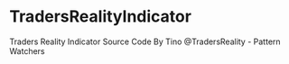 # TradersRealityIndicator
Traders Reality Indicator Source Code By Tino
@TradersReality - Pattern Watchers
